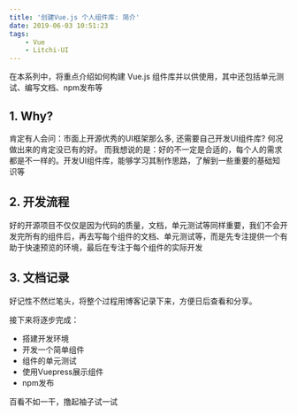 ```yaml
---
title: '创建Vue.js 个人组件库: 简介'
date: 2019-06-03 10:51:23
tags:
    - Vue
    - Litchi-UI
---
```

在本系列中，将重点介绍如何构建 Vue.js 组件库并以供使用，其中还包括单元测试、编写文档、npm发布等

<!-- more -->

## 1. Why?
肯定有人会问：市面上开源优秀的UI框架那么多, 还需要自己开发UI组件库? 何况做出来的肯定没已有的好。
而我想说的是：好的不一定是合适的，每个人的需求都是不一样的。开发UI组件库，能够学习其制作思路，了解到一些重要的基础知识等

## 2. 开发流程
好的开源项目不仅仅是因为代码的质量，文档，单元测试等同样重要，我们不会开发完所有的组件后，再去写每个组件的文档、单元测试等，而是先专注提供一个有助于快速预览的环境，最后在专注于每个组件的实际开发

## 3. 文档记录
好记性不然烂笔头，将整个过程用博客记录下来，方便日后查看和分享。

接下来将逐步完成：

  - 搭建开发环境
  - 开发一个简单组件
  - 组件的单元测试
  - 使用Vuepress展示组件
  - npm发布

百看不如一干，撸起袖子试一试  
  



